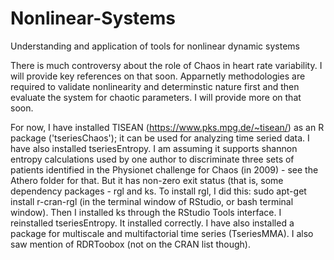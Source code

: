 # Nonlinear-Systems
Understanding and application of tools for nonlinear dynamic systems

There is much controversy about the role of Chaos in heart rate variability. I will provide key references on that soon. Apparnetly methodologies are required to validate nonlinearity and determinstic nature first and then evaluate the system for chaotic parameters. I will provide more on that soon.

For now, I have installed TISEAN (https://www.pks.mpg.de/~tisean/) as an R package ('tseriesChaos'); it can be used for analyzing time seried data. I have also installed tseriesEntropy. I am assuming it supports shannon entropy calculations used by one author to discriminate three sets of patients identified in the Physionet challenge for Chaos (in 2009) - see the Athero folder for that. But it has non-zero exit status (that is, some dependency packages - rgl and ks. To install rgl, I did this: sudo apt-get install r-cran-rgl (in the terminal window of RStudio, or bash terminal window). Then I installed ks through the RStudio Tools interface. I reinstalled tseriesEntropy. It installed correctly. I have also installed a package for multiscale and multifactorial time series (TseriesMMA). I also saw mention of RDRToobox (not on the CRAN list though). 
